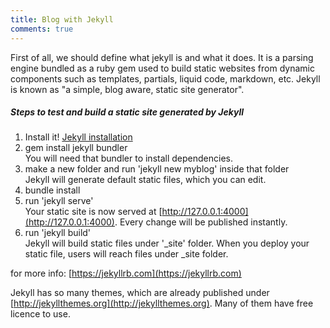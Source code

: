 ```yaml
---
title: Blog with Jekyll
comments: true
---
```


First of all, we should define what jekyll is and what it does. It is a parsing engine bundled as a ruby gem used to build static websites from dynamic components such as templates, partials, liquid code, markdown, etc. Jekyll is known as "a simple, blog aware, static site generator".

##### Steps to test and build a static site generated by Jekyll
1. Install it! [Jekyll installation](https://jekyllrb.com/docs/installation/)
2. gem install jekyll bundler <br />
	You will need that bundler to install dependencies.
3. make a new folder and run 'jekyll new myblog' inside that folder <br />
	Jekyll will generate default static files, which you can edit.
4. bundle install 
5. run 'jekyll serve' <br />
	Your static site is now served at [http://127.0.0.1:4000](http://127.0.0.1:4000). Every change will be published instantly.
6. run 'jekyll build' <br />
	Jekyll will build static files under '_site' folder. When you deploy your static file, users will reach files under _site folder.

for more info: [https://jekyllrb.com](https://jekyllrb.com)

Jekyll has so many themes, which are already published under [http://jekyllthemes.org](http://jekyllthemes.org). Many of them have free licence to use.
